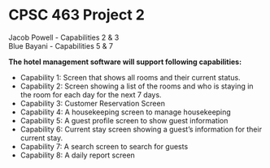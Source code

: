 # CPSC 463 Project 2

Jacob Powell - Capabilities 2 & 3 </br>
Blue Bayani - Capabilities 5 & 7 </br>

**The hotel management software will support following capabilities:**
- Capability 1: Screen that shows all rooms and their current status.
- Capability 2: Screen showing a list of the rooms and who is staying in the room for each day for the next 7 days. 
- Capability 3: Customer Reservation Screen
- Capability 4: A housekeeping screen to manage housekeeping
- Capability 5: A guest profile screen to show guest information
- Capability 6: Current stay screen showing a guest’s information for their current stay.
- Capability 7: A search screen to search for guests
- Capability 8: A daily report screen


